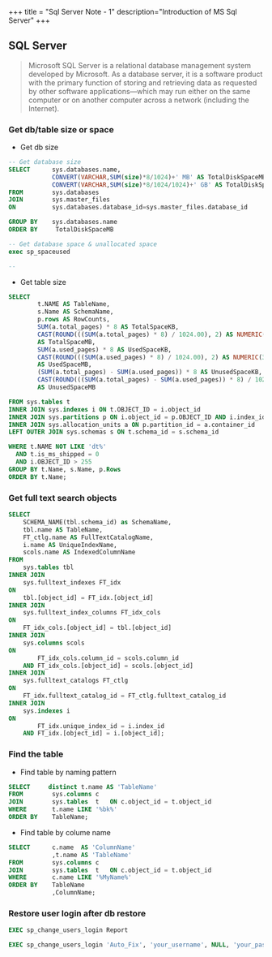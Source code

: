 +++
title = "Sql Server Note - 1"
description="Introduction of MS Sql Server"
+++

## SQL Server

> Microsoft SQL Server is a relational database management system developed by Microsoft. As a database server, it is a software product with the primary function of storing and retrieving data as requested by other software applications—which may run either on the same computer or on another computer across a network (including the Internet). 




### Get db/table size or space

* Get db size

```sql
-- Get database size 
SELECT      sys.databases.name,  
            CONVERT(VARCHAR,SUM(size)*8/1024)+' MB' AS TotalDiskSpaceMB  ,
            CONVERT(VARCHAR,SUM(size)*8/1024/1024)+' GB' AS TotalDiskSpaceGB
FROM        sys.databases   
JOIN        sys.master_files  
ON          sys.databases.database_id=sys.master_files.database_id  

GROUP BY    sys.databases.name  
ORDER BY     TotalDiskSpaceMB

-- Get database space & unallocated space
exec sp_spaceused

-- 

```

* Get table size

```sql
SELECT  
        t.NAME AS TableName,
        s.Name AS SchemaName,
        p.rows AS RowCounts,
        SUM(a.total_pages) * 8 AS TotalSpaceKB,
        CAST(ROUND(((SUM(a.total_pages) * 8) / 1024.00), 2) AS NUMERIC(36, 2))
        AS TotalSpaceMB,
        SUM(a.used_pages) * 8 AS UsedSpaceKB, 
        CAST(ROUND(((SUM(a.used_pages) * 8) / 1024.00), 2) AS NUMERIC(36, 2))
        AS UsedSpaceMB,
        (SUM(a.total_pages) - SUM(a.used_pages)) * 8 AS UnusedSpaceKB,
        CAST(ROUND(((SUM(a.total_pages) - SUM(a.used_pages)) * 8) / 1024.00, 2) AS NUMERIC(36, 2))
        AS UnusedSpaceMB

FROM sys.tables t
INNER JOIN sys.indexes i ON t.OBJECT_ID = i.object_id
INNER JOIN sys.partitions p ON i.object_id = p.OBJECT_ID AND i.index_id = p.index_id
INNER JOIN sys.allocation_units a ON p.partition_id = a.container_id
LEFT OUTER JOIN sys.schemas s ON t.schema_id = s.schema_id

WHERE t.NAME NOT LIKE 'dt%' 
  AND t.is_ms_shipped = 0
  AND i.OBJECT_ID > 255 
GROUP BY t.Name, s.Name, p.Rows
ORDER BY t.Name;

```



### Get full text search objects

```sql
SELECT 
    SCHEMA_NAME(tbl.schema_id) as SchemaName,
    tbl.name AS TableName, 
    FT_ctlg.name AS FullTextCatalogName,
    i.name AS UniqueIndexName,
    scols.name AS IndexedColumnName
FROM 
    sys.tables tbl
INNER JOIN 
    sys.fulltext_indexes FT_idx 
ON 
    tbl.[object_id] = FT_idx.[object_id] 
INNER JOIN 
    sys.fulltext_index_columns FT_idx_cols
ON 
    FT_idx_cols.[object_id] = tbl.[object_id]
INNER JOIN
    sys.columns scols
ON 
        FT_idx_cols.column_id = scols.column_id
    AND FT_idx_cols.[object_id] = scols.[object_id]
INNER JOIN 
    sys.fulltext_catalogs FT_ctlg
ON 
    FT_idx.fulltext_catalog_id = FT_ctlg.fulltext_catalog_id
INNER JOIN 
    sys.indexes i
ON 
        FT_idx.unique_index_id = i.index_id
    AND FT_idx.[object_id] = i.[object_id];

```

### Find the table

* Find table by naming pattern

```sql 
SELECT     distinct	t.name AS 'TableName'
FROM        sys.columns c
JOIN        sys.tables  t   ON c.object_id = t.object_id
WHERE       t.name LIKE '%bk%'
ORDER BY    TableName;
```

* Find table by colume name


```sql
SELECT      c.name  AS 'ColumnName'
            ,t.name AS 'TableName'
FROM        sys.columns c
JOIN        sys.tables  t   ON c.object_id = t.object_id
WHERE       c.name LIKE '%MyName%'
ORDER BY    TableName
            ,ColumnName;
```



### Restore user login after db restore


```sql
EXEC sp_change_users_login Report

EXEC sp_change_users_login 'Auto_Fix', 'your_username', NULL, 'your_password';
```